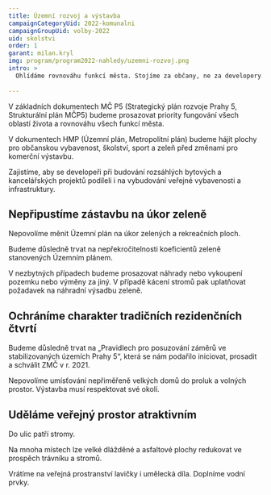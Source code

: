 ```yaml
---
title: Územní rozvoj a výstavba
campaignCategoryUid: 2022-komunalni
campaignGroupUid: volby-2022
uid: skolstvi
order: 1
garant: milan.kryl
img: program/program2022-nahledy/uzemni-rozvoj.png
intro: >
  Ohlídáme rovnováhu funkcí města. Stojíme za občany, ne za developery. 
  
---
```


V základních dokumentech MČ P5 (Strategický plán rozvoje Prahy 5, Strukturální plán MČP5) budeme prosazovat priority fungování všech oblastí života a rovnováhu všech funkcí města.

V dokumentech HMP (Územní plán, Metropolitní plán) budeme hájit plochy pro občanskou vybavenost, školství, sport a zeleň před změnami pro komerční výstavbu.

Zajistíme, aby se developeři při budování rozsáhlých bytových a kancelářských projektů podíleli i na vybudování veřejné vybavenosti a infrastruktury.

## Nepřipustíme zástavbu na úkor zeleně
Nepovolíme měnit Územní plán na úkor zelených a rekreačních ploch.

Budeme důsledně trvat na nepřekročitelnosti koeficientů zeleně stanovených Územním plánem.

V nezbytných případech budeme prosazovat náhrady nebo vykoupení pozemku nebo výměny za jiný. V případě kácení stromů pak uplatňovat požadavek na náhradní výsadbu zeleně.

## Ochráníme charakter tradičních rezidenčních čtvrtí
Budeme důsledně trvat na „Pravidlech pro posuzování záměrů ve stabilizovaných územích Prahy 5“, která se nám podařilo iniciovat, prosadit a schválit ZMČ v r. 2021.

Nepovolíme umísťování nepřiměřeně velkých domů do proluk a volných prostor. Výstavba musí respektovat své okolí.

## Uděláme veřejný prostor atraktivním
Do ulic patří stromy. 

Na mnoha místech lze velké dlážděné a asfaltové plochy redukovat ve prospěch trávníku a stromů.

Vrátíme na veřejná prostranství lavičky i umělecká díla. Doplníme vodní prvky.
